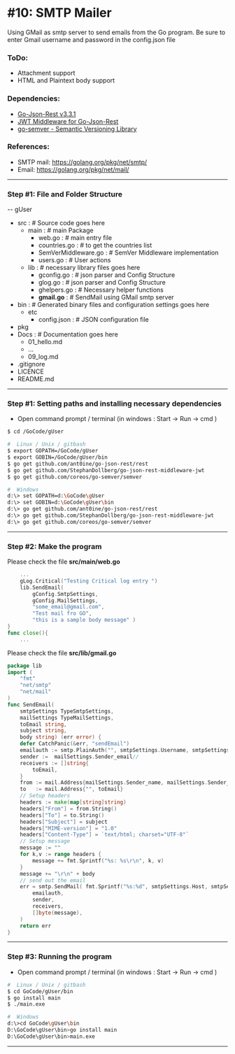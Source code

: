 # #10: SMTP Mailer
Using GMail as smtp server to send emails from the Go program.
Be sure to enter Gmail username and password in the config.json file
### ToDo:
- Attachment support
- HTML and Plaintext body support
### Dependencies:
+ [Go-Json-Rest v3.3.1](https://github.com/ant0ine/go-json-rest)
+ [JWT Middleware for Go-Json-Rest](https://github.com/StephanDollberg/go-json-rest-middleware-jwt)
+ [go-semver - Semantic Versioning Library](https://github.com/ant0ine/go-json-rest#api-versioning)
### References:
- SMTP mail: https://golang.org/pkg/net/smtp/
- Email: https://golang.org/pkg/net/mail/

---
### Step #1: File and Folder Structure
-- gUser
+ src     :  # Source code goes here
    - main  :  # main Package
        - web.go  :  # main entry file
        - countries.go : # to get the countries list
        - SemVerMiddleware.go :  # SemVer Middleware implementation 
        - users.go : #  User actions
    - lib : # necessary library files goes here
        - gconfig.go : #  json parser and Config Structure
        - glog.go : #  json parser and Config Structure
        - ghelpers.go : #  Necessary helper functions
        - **gmail.go** : #  SendMail using GMail smtp server
+ bin     :  # Generated binary files and configuration settings goes here
    - etc
        - config.json  : # JSON configuration file
+ pkg
+ Docs       :  # Documentation goes here
  - 01_hello.md
  - ...
  - 09_log.md
+ .gitignore
+ LICENCE
+ README.md
---
### Step #1:  Setting paths and installing necessary dependencies
- Open command prompt / terminal (in windows : Start -> Run -> cmd )
```sh
$ cd /GoCode/gUser
```
```sh
#  Linux / Unix / gitbash
$ export GOPATH=/GoCode/gUser
$ export GOBIN=/GoCode/gUser/bin
$ go get github.com/ant0ine/go-json-rest/rest
$ go get github.com/StephanDollberg/go-json-rest-middleware-jwt
$ go get github.com/coreos/go-semver/semver
```
```sh
#  Windows
d:\> set GOPATH=d:\GoCode\gUser
d:\> set GOBIN=d:\GoCode\gUser\bin
d:\> go get github.com/ant0ine/go-json-rest/rest
d:\> go get github.com/StephanDollberg/go-json-rest-middleware-jwt
d:\> go get github.com/coreos/go-semver/semver
```
---
### Step #2:  Make the program
Please check the file **src/main/web.go**
```go
    ...
    gLog.Critical("Testing Critical log entry ")
    lib.SendEmail(
        gConfig.SmtpSettings, 
        gConfig.MailSettings, 
        "some_email@gmail.com", 
        "Test mail fro GO", 
        "this is a sample body message" )
}
func close(){
    ...
```

Please check the file **src/lib/gmail.go**
```go
package lib
import (
    "fmt"
    "net/smtp"
    "net/mail"
)
func SendEmail(
    smtpSettings TypeSmtpSettings, 
    mailSettings TypeMailSettings, 
    toEmail string, 
    subject string, 
    body string) (err error) {
    defer CatchPanic(&err, "sendEmail")
    emailauth := smtp.PlainAuth("", smtpSettings.Username, smtpSettings.Password, smtpSettings.Host)
    sender :=  mailSettings.Sender_email// 
    receivers := []string{
        toEmail,
    }
    from := mail.Address{mailSettings.Sender_name, mailSettings.Sender_email}
    to   := mail.Address{"", toEmail}
    // Setup headers
    headers := make(map[string]string)
    headers["From"] = from.String()
    headers["To"] = to.String()
    headers["Subject"] = subject
    headers["MIME-version"] = "1.0"
    headers["Content-Type"] = `text/html; charset="UTF-8"`
    // Setup message
    message := ""
    for k,v := range headers {
        message += fmt.Sprintf("%s: %s\r\n", k, v)
    }
    message += "\r\n" + body
    // send out the email
    err = smtp.SendMail( fmt.Sprintf("%s:%d", smtpSettings.Host, smtpSettings.Port), //convert port number from int to string
        emailauth,
        sender,
        receivers,
        []byte(message),
    )
    return err 
}
```

---
### Step #3:  Running the program
- Open command prompt / terminal (in windows : Start -> Run -> cmd )
```sh
#  Linux / Unix / gitbash
$ cd GoCode/gUser/bin
$ go install main
$ ./main.exe
```
```sh
#  Windows
d:\>cd GoCode\gUser\bin
D:\GoCode\gUser\bin>go install main
D:\GoCode\gUser\bin>main.exe
```
---

